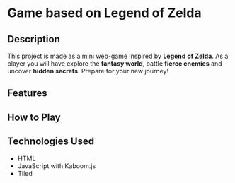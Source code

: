 # Game based on Legend of Zelda

## Description
This project is made as a mini web-game inspired by **Legend of Zelda**. As a player you will have explore the **fantasy world**, battle **fierce enemies** and uncover **hidden secrets**. Prepare for your new journey!

## Features

## How to Play

## Technologies Used
- HTML
- JavaScript with Kaboom.js
- Tiled
